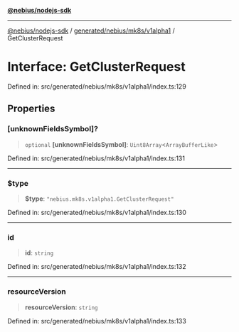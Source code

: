 [**@nebius/nodejs-sdk**](../../../../../README.md)

---

[@nebius/nodejs-sdk](../../../../../README.md) / [generated/nebius/mk8s/v1alpha1](../README.md) / GetClusterRequest

# Interface: GetClusterRequest

Defined in: src/generated/nebius/mk8s/v1alpha1/index.ts:129

## Properties

### \[unknownFieldsSymbol\]?

> `optional` **\[unknownFieldsSymbol\]**: `Uint8Array`\<`ArrayBufferLike`\>

Defined in: src/generated/nebius/mk8s/v1alpha1/index.ts:131

---

### $type

> **$type**: `"nebius.mk8s.v1alpha1.GetClusterRequest"`

Defined in: src/generated/nebius/mk8s/v1alpha1/index.ts:130

---

### id

> **id**: `string`

Defined in: src/generated/nebius/mk8s/v1alpha1/index.ts:132

---

### resourceVersion

> **resourceVersion**: `string`

Defined in: src/generated/nebius/mk8s/v1alpha1/index.ts:133
